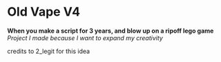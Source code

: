 # Old Vape V4
**When you make a script for 3 years, and blow up on a ripoff lego game**
_Project I made because I want to expand my creativity_

credits to 2_legit for this idea

